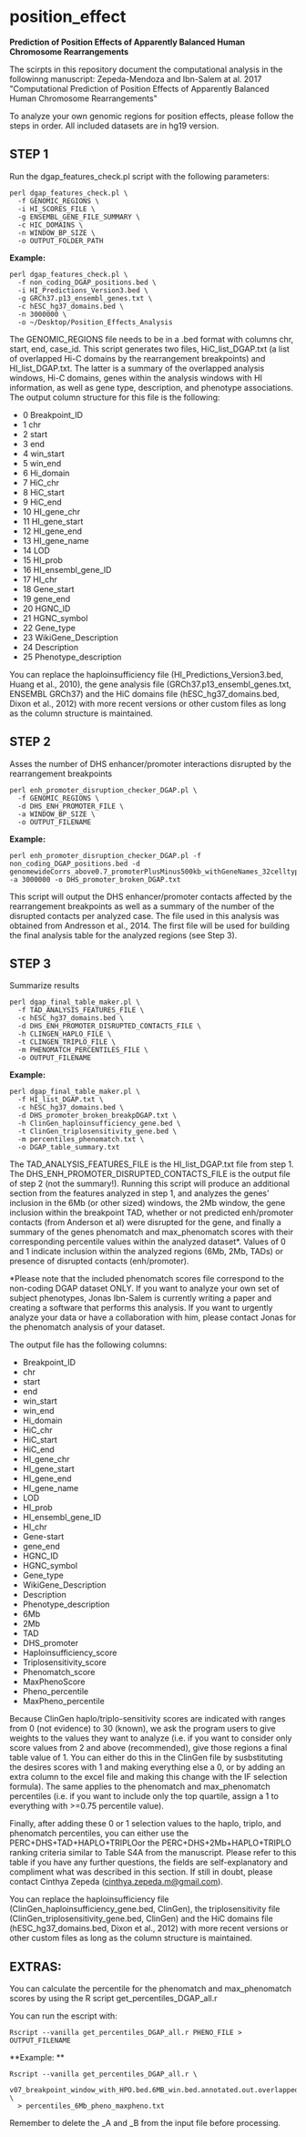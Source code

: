 # position_effect
**Prediction of Position Effects of Apparently Balanced Human Chromosome Rearrangements**

The scirpts in this repository document the computational analysis in the followinng manuscript:
Zepeda-Mendoza and Ibn-Salem at al. 2017 "Computational Prediction of Position Effects of
Apparently Balanced Human Chromosome Rearrangements" 

To analyze your own genomic regions for position effects, please follow the steps in order. All included datasets are in hg19 version.

## STEP 1 
Run the dgap_features_check.pl script with the following parameters:

```
perl dgap_features_check.pl \
  -f GENOMIC_REGIONS \
  -i HI_SCORES_FILE \
  -g ENSEMBL_GENE_FILE_SUMMARY \
  -c HIC_DOMAINS \
  -n WINDOW_BP_SIZE \
  -o OUTPUT_FOLDER_PATH
```


**Example:**
```
perl dgap_features_check.pl \
  -f non_coding_DGAP_positions.bed \
  -i HI_Predictions_Version3.bed \
  -g GRCh37.p13_ensembl_genes.txt \
  -c hESC_hg37_domains.bed \
  -n 3000000 \
  -o ~/Desktop/Position_Effects_Analysis
```
The GENOMIC_REGIONS file needs to be in a .bed format with columns chr, start, end, case_id. 
This script generates two files, HiC_list_DGAP.txt (a list of overlapped Hi-C domains by the rearrangement breakpoints) and HI_list_DGAP.txt. 
The latter is a summary of the overlapped analysis windows, Hi-C domains, genes within the analysis windows with HI information, as well as gene type, description, and phenotype associations. 
The output column structure for this file is the following: 

+ 0	Breakpoint_ID	
+ 1	chr	
+ 2	start	
+ 3	end	
+ 4	win_start	
+ 5	win_end	
+ 6	Hi_domain	
+ 7	HiC_chr	
+ 8	HiC_start	
+ 9	HiC_end	
+ 10	HI_gene_chr	
+ 11	HI_gene_start	
+ 12	HI_gene_end	
+ 13	HI_gene_name	
+ 14	LOD	
+ 15	HI_prob	
+ 16	HI_ensembl_gene_ID	
+ 17	HI_chr	
+ 18	Gene_start	
+ 19	gene_end	
+ 20	HGNC_ID	
+ 21	HGNC_symbol	
+ 22	Gene_type	
+ 23	WikiGene_Description	
+ 24	Description	
+ 25	Phenotype_description

You can replace the haploinsufficiency file (HI_Predictions_Version3.bed, Huang et al., 2010), the gene analysis file (GRCh37.p13_ensembl_genes.txt, ENSEMBL GRCh37) and the HiC domains file (hESC_hg37_domains.bed, Dixon et al., 2012) with more recent versions or other custom files as long as the column structure is maintained.

## STEP 2 
Asses the number of DHS enhancer/promoter interactions disrupted by the rearrangement breakpoints

```
perl enh_promoter_disruption_checker_DGAP.pl \
  -f GENOMIC_REGIONS \
  -d DHS_ENH_PROMOTER_FILE \
  -a WINDOW_BP_SIZE \
  -o OUTPUT_FILENAME
```

**Example:**

```
perl enh_promoter_disruption_checker_DGAP.pl -f non_coding_DGAP_positions.bed -d genomewideCorrs_above0.7_promoterPlusMinus500kb_withGeneNames_32celltypeCategories.bed8 -a 3000000 -o DHS_promoter_broken_DGAP.txt
```

This script will output the DHS enhancer/promoter contacts affected by the rearrangement breakpoints as well as a summary of the number of the disrupted contacts per analyzed case. The file used in this analysis was obtained from Andresson et al., 2014. The first file will be used for building the final analysis table for the analyzed regions (see Step 3).

## STEP 3 
Summarize results

```
perl dgap_final_table_maker.pl \
  -f TAD_ANALYSIS_FEATURES_FILE \
  -c hESC_hg37_domains.bed \
  -d DHS_ENH_PROMOTER_DISRUPTED_CONTACTS_FILE \
  -h CLINGEN_HAPLO_FILE \
  -t CLINGEN_TRIPLO_FILE \
  -m PHENOMATCH_PERCENTILES_FILE \
  -o OUTPUT_FILENAME
```

**Example:**
```
perl dgap_final_table_maker.pl \
  -f HI_list_DGAP.txt \
  -c hESC_hg37_domains.bed \
  -d DHS_promoter_broken_breakpDGAP.txt \
  -h ClinGen_haploinsufficiency_gene.bed \
  -t ClinGen_triplosensitivity_gene.bed \
  -m percentiles_phenomatch.txt \
  -o DGAP_table_summary.txt
```

The TAD_ANALYSIS_FEATURES_FILE is the HI_list_DGAP.txt file from step 1. The DHS_ENH_PROMOTER_DISRUPTED_CONTACTS_FILE is the output file of step 2 (not the summary!). Running this script will produce an additional section from the features analyzed in step 1, and analyzes the genes' inclusion in the 6Mb (or other sized) windows, the 2Mb window, the gene inclusion within the breakpoint TAD, whether or not predicted enh/promoter contacts (from Anderson et al) were disrupted for the gene, and finally a summary of the genes phenomatch and max_phenomatch scores with their corresponding percentile values within the analyzed dataset*. Values of 0 and 1 indicate inclusion within the analyzed regions (6Mb, 2Mb, TADs) or presence of disrupted contacts (enh/promoter).

*Please note that the included phenomatch scores file correspond to the non-coding DGAP dataset ONLY. If you want to analyze your own set of subject phenotypes, Jonas Ibn-Salem is currently writing a paper and creating a software that performs this analysis. If you want to urgently analyze your data or have a collaboration with him, please contact Jonas for the phenomatch analysis of your dataset.  

The output file has the following columns:

+ Breakpoint_ID
+ chr
+ start
+ end
+ win_start
+ win_end
+ Hi_domain
+ HiC_chr
+ HiC_start
+ HiC_end
+ HI_gene_chr
+ HI_gene_start
+ HI_gene_end
+ HI_gene_name
+ LOD
+ HI_prob
+ HI_ensembl_gene_ID
+ HI_chr
+ Gene-start
+ gene_end
+ HGNC_ID
+ HGNC_symbol
+ Gene_type
+ WikiGene_Description
+ Description
+ Phenotype_description
+ 6Mb
+ 2Mb
+ TAD
+ DHS_promoter
+ Haploinsufficiency_score
+ Triplosensitivity_score
+ Phenomatch_score
+ MaxPhenoScore
+ Pheno_percentile
+ MaxPheno_percentile

Because ClinGen haplo/triplo-sensitivity scores are indicated with ranges from 0 (not evidence) to 30 (known), we ask the program users to give weights to the values they want to analyze (i.e. if you want to consider only score values from 2 and above (recommended), give those regions a final table value of 1. You can either do this in the ClinGen file by susbstituting the desires scores with 1 and making everything else a 0, or by adding an extra column to the excel file and making this change with the IF selection formula). The same applies to the phenomatch and max_phenomatch percentiles (i.e. if you want to include only the top quartile, assign a 1 to everything with >=0.75 percentile value). 

Finally, after adding these 0 or 1 selection values to the haplo, triplo, and phenomatch percentiles, you can either use the PERC+DHS+TAD+HAPLO+TRIPLOor the PERC+DHS+2Mb+HAPLO+TRIPLO ranking criteria similar to Table S4A from the manuscript. Please refer to this table if you have any further questions, the fields are self-explanatory and compliment what was described in this section. If still in doubt, please contact Cinthya Zepeda (cinthya.zepeda.m@gmail.com).

You can replace the haploinsufficiency file (ClinGen_haploinsufficiency_gene.bed, ClinGen), the triplosensitivity file (ClinGen_triplosensitivity_gene.bed, ClinGen) and the HiC domains file (hESC_hg37_domains.bed, Dixon et al., 2012) with more recent versions or other custom files as long as the column structure is maintained.

## EXTRAS:

You can calculate the percentile for the phenomatch and max_phenomatch scores by using the R script get_percentiles_DGAP_all.r

You can run the escript with:

```
Rscript --vanilla get_percentiles_DGAP_all.r PHENO_FILE > OUTPUT_FILENAME
```

**Example: **
```
Rscript --vanilla get_percentiles_DGAP_all.r \
  v07_breakpoint_window_with_HPO.bed.6MB_win.bed.annotated.out.overlapped_genes_formatted.txt \
  > percentiles_6Mb_pheno_maxpheno.txt
```

Remember to delete the _A and _B from the input file before processing.

